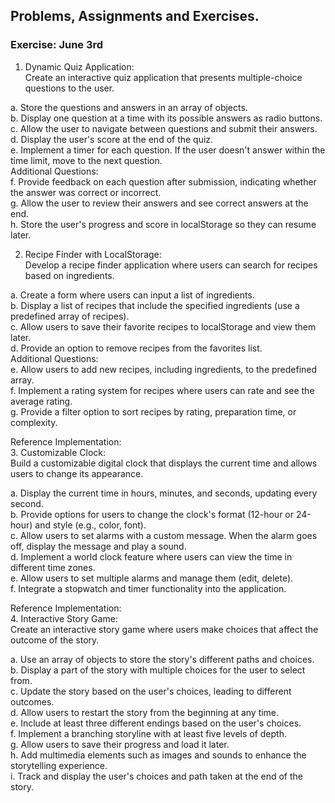 ## Problems, Assignments and Exercises.


### Exercise: June 3rd

1. Dynamic Quiz Application:  
Create an interactive quiz application that presents multiple-choice questions to the user. 

a. Store the questions and answers in an array of objects.  
b. Display one question at a time with its possible answers as radio buttons.  
c. Allow the user to navigate between questions and submit their answers.  
d. Display the user's score at the end of the quiz.  
e. Implement a timer for each question. If the user doesn't answer within the time limit, move to the next question.  
Additional Questions:  
f. Provide feedback on each question after submission, indicating whether the answer was correct or incorrect.  
g. Allow the user to review their answers and see correct answers at the end.  
h. Store the user's progress and score in localStorage so they can resume later.  

2. Recipe Finder with LocalStorage:  
Develop a recipe finder application where users can search for recipes based on ingredients.  

a. Create a form where users can input a list of ingredients.  
b. Display a list of recipes that include the specified ingredients (use a predefined array of recipes).  
c. Allow users to save their favorite recipes to localStorage and view them later.  
d. Provide an option to remove recipes from the favorites list.  
Additional Questions:  
e. Allow users to add new recipes, including ingredients, to the predefined array.  
f. Implement a rating system for recipes where users can rate and see the average rating.  
g. Provide a filter option to sort recipes by rating, preparation time, or complexity.


Reference Implementation:  
3. Customizable Clock:  
Build a customizable digital clock that displays the current time and allows users to change its appearance.  

a. Display the current time in hours, minutes, and seconds, updating every second.  
b. Provide options for users to change the clock's format (12-hour or 24-hour) and style (e.g., color, font).  
c. Allow users to set alarms with a custom message. When the alarm goes off, display the message and play a sound.  
d. Implement a world clock feature where users can view the time in different time zones.  
e. Allow users to set multiple alarms and manage them (edit, delete).  
f. Integrate a stopwatch and timer functionality into the application.  

Reference Implementation:  
4. Interactive Story Game:  
Create an interactive story game where users make choices that affect the outcome of the story.  

a. Use an array of objects to store the story's different paths and choices.  
b. Display a part of the story with multiple choices for the user to select from.  
c. Update the story based on the user's choices, leading to different outcomes.  
d. Allow users to restart the story from the beginning at any time.  
e. Include at least three different endings based on the user's choices.  
f. Implement a branching storyline with at least five levels of depth.  
g. Allow users to save their progress and load it later.  
h. Add multimedia elements such as images and sounds to enhance the storytelling experience.  
i. Track and display the user's choices and path taken at the end of the story.  
